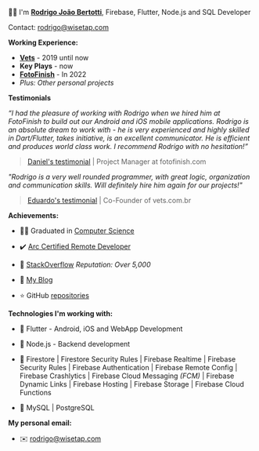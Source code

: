 :raising_hand_man: I'm **[Rodrigo João Bertotti](https://wisetap.com/en)**, Firebase, Flutter, Node.js and SQL Developer

Contact: rodrigo@wisetap.com

**Working Experience:**
- **[Vets](https://vets.com.br)** - 2019 until now
- **Key Plays** - now
- **[FotoFinish](https://www.fotofinish.com)** - In 2022
- _Plus: Other personal projects_

**Testimonials**

_“I had the pleasure of working with Rodrigo when we hired him at FotoFinish to build out our Android and iOS mobile applications. Rodrigo is an absolute dream to work with - he is very experienced and highly skilled in Dart/Flutter, takes initiative, is an excellent communicator. He is efficient and produces world class work. I recommend Rodrigo with no hesitation!”_
  
> [Daniel's testimonial](https://www.upwork.com/freelancers/~01b0a09c2144c05b24) | Project Manager at fotofinish.com

_"Rodrigo is a very well rounded programmer, with great logic, organization and communication skills. Will definitely hire him again for our projects!"_

> [Eduardo's testimonial](https://www.upwork.com/freelancers/~01b0a09c2144c05b24) | Co-Founder of vets.com.br

**Achievements:**

- :man_student:	Graduated in [Computer Science](https://wisetap.com/img/home/diploma.jpg)

- :heavy_check_mark: [Arc Certified Remote Developer](https://arc.dev/@rodrigobertotti)

- :large_orange_diamond: [StackOverflow](https://stackoverflow.com/users/4508758) _Reputation: Over 5,000_

- :orange_book: [My Blog](https://wisetap.com/en/blog)

- :star: GitHub [repositories](https://github.com/RodrigoBertotti?tab=repositories&q=&type=&language=&sort=stargazers) 

**Technologies I'm working with:**

- :large_blue_diamond: Flutter - Android, iOS and WebApp Development
  
- :large_blue_diamond: Node.js - Backend development
  
- :large_blue_diamond: Firestore | Firestore Security Rules | Firebase Realtime | Firebase Security Rules | Firebase Authentication | Firebase Remote Config | Firebase Crashlytics | Firebase Cloud Messaging _(FCM)_ | Firebase Dynamic Links | Firebase Hosting | Firebase Storage | Firebase Cloud Functions
  
- :large_blue_diamond: MySQL | PostgreSQL

<!-- - :man_technologist: [My GitHub Projects](https://github.com/WiseTap) -->

**My personal email:**

- :envelope: rodrigo@wisetap.com
